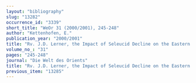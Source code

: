 ```yaml
---
layout: "bibliography"
slug: "13282"
occurrence_id: "3339"
short_title: "WeOr 31 (2000/2001), 245-248"
author: "Kettenhofen, E."
publication_year: "2000/2001"
title: "Rv. J.D. Lerner, the Impact of Seleucid Decline on the Eastern Iranian Plateau"
volume_no_: "31"
pages: "245-248"
journal: "Die Welt des Orients"
title: "Rv. J.D. Lerner, the Impact of Seleucid Decline on the Eastern Iranian Plateau"
previous_item: "13285"
---
```

